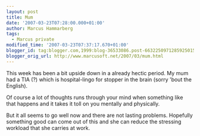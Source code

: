 ```yaml
---
layout: post
title: Mum
date: '2007-03-23T07:28:00.000+01:00'
author: Marcus Hammarberg
tags:
  - Marcus private
modified_time: '2007-03-23T07:37:17.670+01:00'
blogger_id: tag:blogger.com,1999:blog-36533086.post-6632250971285925015
blogger_orig_url: http://www.marcusoft.net/2007/03/mum.html
---
```


This
week has been a bit upside down in a already hectic period. My mum had a
TIA (?) which is hospital-lingo for stopper in the
brain (sorry 'bout the English).

Of course a lot of thoughts runs through your mind
when something like that happens and it takes it toll on you mentally
and physically.

But it all seems to go well now and there are not lasting
problems. Hopefully something good can come out of this and she can
reduce the stressing workload that she carries at work.
